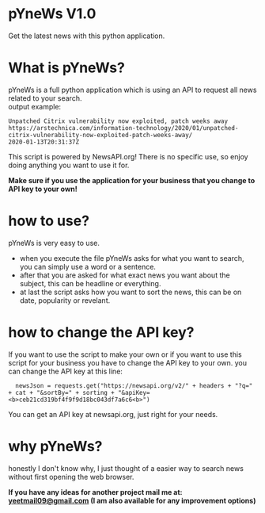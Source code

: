# pYneWs V1.0
Get the latest news with this python application.


# What is pYneWs?
pYneWs is a full python application which is using an API to request all news related to your search.    
 output example:    
     
    Unpatched Citrix vulnerability now exploited, patch weeks away    
    https://arstechnica.com/information-technology/2020/01/unpatched-citrix-vulnerability-now-exploited-patch-weeks-away/    
    2020-01-13T20:31:37Z    
    
This script is powered by NewsAPI.org!
There is no specific use, so enjoy doing anything you want to use it for.

<b>Make sure if you use the application for your business that you change to API key to your own!</b>


# how to use?
pYneWs is very easy to use.

- when you execute the file pYneWs asks for what you want to search, you can simply use a word or a sentence.
- after that you are asked for what exact news you want about the subject, this can be headline or everything.
- at last the script asks how you want to sort the news, this can be on date, popularity or revelant.

# how to change the API key?
If you want to use the script to make your own or if you want to use this script for your business you have to change the API key to your own.
you can change the API key at this line:

      newsJson = requests.get("https://newsapi.org/v2/" + headers + "?q=" + cat + "&sortBy=" + sorting + "&apiKey=<b>ceb21cd319bf4f9f9d18bc043df7a6c6<b>")
You can get an API key at newsapi.org, just right for your needs.

# why pYneWs?
honestly I don't know why, I just thought of a easier way to search news without first opening the web browser.

<b>If you have any ideas for another project mail me at: yeetmail09@gmail.com (I am also available for any improvement options)</b>
 
